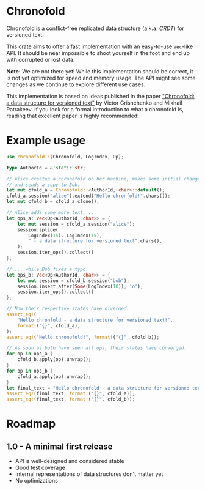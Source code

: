 # Chronofold

Chronofold is a conflict-free replicated data structure (a.k.a. *CRDT*) for
versioned text.

This crate aims to offer a fast implementation with an easy-to-use
`Vec`-like API. It should be near impossible to shoot yourself in the foot
and end up with corrupted or lost data.

**Note:** We are not there yet! While this implementation should be
correct, it is not yet optimized for speed and memory usage. The API might
see some changes as we continue to explore different use cases.

This implementation is based on ideas published in the paper ["Chronofold:
a data structure for versioned text"][paper] by Victor Grishchenko and
Mikhail Patrakeev. If you look for a formal introduction to what a
chronofold is, reading that excellent paper is highly recommended!

[paper]: https://arxiv.org/abs/2002.09511

# Example usage

```rust
use chronofold::{Chronofold, LogIndex, Op};

type AuthorId = &'static str;

// Alice creates a chronofold on her machine, makes some initial changes
// and sends a copy to Bob.
let mut cfold_a = Chronofold::<AuthorId, char>::default();
cfold_a.session("alice").extend("Hello chronfold!".chars());
let mut cfold_b = cfold_a.clone();

// Alice adds some more text, ...
let ops_a: Vec<Op<AuthorId, char>> = {
    let mut session = cfold_a.session("alice");
    session.splice(
        LogIndex(15)..LogIndex(15),
        " - a data structure for versioned text".chars(),
    );
    session.iter_ops().collect()
};

// ... while Bob fixes a typo.
let ops_b: Vec<Op<AuthorId, char>> = {
    let mut session = cfold_b.session("bob");
    session.insert_after(Some(LogIndex(10)), 'o');
    session.iter_ops().collect()
};

// Now their respective states have diverged.
assert_eq!(
    "Hello chronfold - a data structure for versioned text!",
    format!("{}", cfold_a),
);
assert_eq!("Hello chronofold!", format!("{}", cfold_b));

// As soon as both have seen all ops, their states have converged.
for op in ops_a {
    cfold_b.apply(op).unwrap();
}
for op in ops_b {
    cfold_a.apply(op).unwrap();
}
let final_text = "Hello chronofold - a data structure for versioned text!";
assert_eq!(final_text, format!("{}", cfold_a));
assert_eq!(final_text, format!("{}", cfold_b));
```

# Roadmap

## 1.0 - A minimal first release

- API is well-designed and considered stable
- Good test coverage
- Internal representations of data structures don't matter yet
- No optimizations
